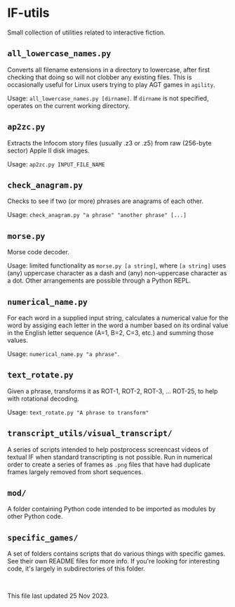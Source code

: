 # IF-utils
Small collection of utilities related to interactive fiction.

## `all_lowercase_names.py`
Converts all filename extensions in a directory to lowercase, after first checking that doing so will not clobber any existing files. This is occasionally useful for Linux users trying to play AGT games in `agility`.

Usage: `all_lowercase_names.py [dirname]`. If `dirname` is not specified, operates on the current working directory.

## `ap2zc.py`
Extracts the Infocom story files (usually .z3 or .z5) from raw (256-byte sector) Apple II disk images.

Usage: `ap2zc.py INPUT_FILE_NAME`

## `check_anagram.py`

Checks to see if two (or more) phrases are anagrams of each other.

Usage: `check_anagram.py "a phrase" "another phrase" [...]`

## `morse.py`

Morse code decoder. 

Usage: limited functionality as `morse.py [a string]`, where `[a string]` uses (any) uppercase character as a dash and (any) non-uppercase character as a dot. Other arrangements are possible through a Python REPL.

## `numerical_name.py`

For each word in a supplied input string, calculates a numerical value for the word by assiging each letter in the word a number based on its ordinal value in the English letter sequence (A=1, B=2, C=3, etc.) and summing those values.

Usage: `numerical_name.py "a phrase"`.

## `text_rotate.py`

Given a phrase, transforms it as ROT-1, ROT-2, ROT-3, ... ROT-25, to help with rotational decoding.

Usage: `text_rotate.py "A phrase to transform"`

## `transcript_utils/visual_transcript/`
A series of scripts intended to help postprocess screencast videos of textual IF when standard transcripting is not possible. Run in numerical order to create a series of frames as `.png` files that have had duplicate frames largely removed from short sequences.


## `mod/`
A folder containing Python code intended to be imported as modules by other Python code.

## `specific_games/`
A set of folders contains scripts that do various things with specific games. See their own README files for more info. If you're looking for interesting code, it's largely in subdirectories of this folder.

<p>&nbsp;</p>
<footer>This file last updated 25 Nov 2023.</footer>

